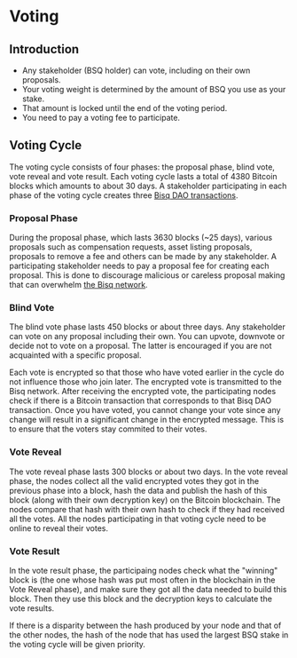 # Voting

## Introduction
- Any stakeholder (BSQ holder) can vote, including on their own proposals.
- Your voting weight is determined by the amount of BSQ you use as your stake. 
- That amount is locked until the end of the voting period. 
- You need to pay a voting fee to participate.

## Voting Cycle
The voting cycle consists of four phases: the proposal phase, blind vote, vote reveal and vote result. Each voting cycle lasts a total of 4380 Bitcoin blocks which amounts to about 30 days. A stakeholder participating in each phase of the voting cycle creates three [Bisq DAO transactions](bisqdaotx.md). 

### Proposal Phase
During the proposal phase, which lasts 3630 blocks (~25 days), various proposals such as compensation requests, asset listing proposals, proposals to remove a fee and others can be made by any stakeholder. A participating stakeholder needs to pay a proposal fee for creating each proposal. This is done to discourage malicious or careless proposal making that can overwhelm [the Bisq network](bisqp2p.md).

### Blind Vote 
The blind vote phase lasts 450 blocks or about three days. Any stakeholder can vote on any proposal including their own. You can upvote, downvote or decide not to vote on a proposal. The latter is encouraged if you are not acquainted with a specific proposal. 

Each vote is encrypted so that those who have voted earlier in the cycle do not influence those who join later. The encrypted vote is transmitted to the Bisq network. After receiving the encrypted vote, the participating nodes check if there is a Bitcoin transaction that corresponds to that Bisq DAO transaction. Once you have voted, you cannot change your vote since any change will result in a significant change in the encrypted message. This is to ensure that the voters stay commited to their votes.

### Vote Reveal
The vote reveal phase lasts 300 blocks or about two days. In the vote reveal phase, the nodes collect all the valid encrypted votes they got in the previous phase into a block, hash the data and publish the hash of this block (along with their own decryption key) on the Bitcoin blockchain. The nodes compare that hash with their own hash to check if they had received all the votes. All the nodes participating in that voting cycle need to be online to reveal their votes. 

### Vote Result
In the vote result phase, the participaing nodes check what the "winning" block is (the one whose hash was put most often in the blockchain in the Vote Reveal phase), and make sure they got all the data needed to build this block. Then they use this block and the decryption keys to calculate the vote results.

If there is a disparity between the hash produced by your node and that of the other nodes, the hash of the node that has used the largest BSQ stake in the voting cycle will be given priority.

